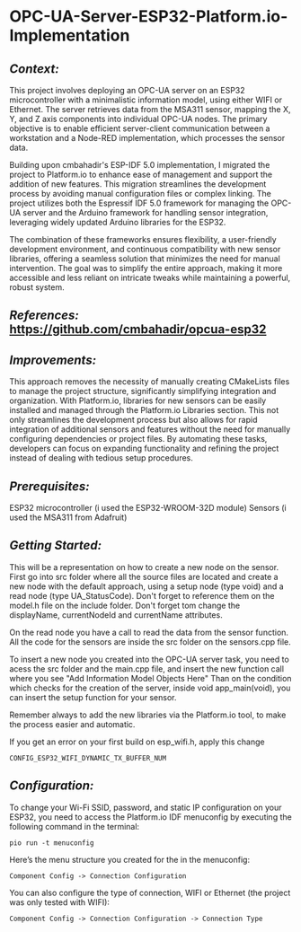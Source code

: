 # OPC-UA-Server-ESP32-Platform.io-Implementation

## *Context:*
This project involves deploying an OPC-UA server on an ESP32 microcontroller with a minimalistic information model, using either WIFI or Ethernet. The server retrieves data from the MSA311 sensor, mapping the X, Y, and Z axis components into individual OPC-UA nodes. The primary objective is to enable efficient server-client communication between a workstation and a Node-RED implementation, which processes the sensor data.

Building upon cmbahadir's ESP-IDF 5.0 implementation, I migrated the project to Platform.io to enhance ease of management and support the addition of new features. This migration streamlines the development process by avoiding manual configuration files or complex linking. The project utilizes both the Espressif IDF 5.0 framework for managing the OPC-UA server and the Arduino framework for handling sensor integration, leveraging widely updated Arduino libraries for the ESP32.

The combination of these frameworks ensures flexibility, a user-friendly development environment, and continuous compatibility with new sensor libraries, offering a seamless solution that minimizes the need for manual intervention. The goal was to simplify the entire approach, making it more accessible and less reliant on intricate tweaks while maintaining a powerful, robust system.

## *References:* https://github.com/cmbahadir/opcua-esp32

## *Improvements:*
This approach removes the necessity of manually creating CMakeLists files to manage the project structure, significantly simplifying integration and organization. With Platform.io, libraries for new sensors can be easily installed and managed through the Platform.io Libraries section. This not only streamlines the development process but also allows for rapid integration of additional sensors and features without the need for manually configuring dependencies or project files. By automating these tasks, developers can focus on expanding functionality and refining the project instead of dealing with tedious setup procedures.

## *Prerequisites:*
ESP32 microcontroller (i used the ESP32-WROOM-32D module)
Sensors (i used the MSA311 from Adafruit)

## *Getting Started:*
This will be a representation on how to create a new node on the sensor.
First go into src folder where all the source files are located and create a new node with the default approach, using a setup node (type void) and a read node (type UA_StatusCode).
Don't forget to reference them on the model.h file on the include folder. Don't forget tom change the displayName, currentNodeId and currentName attributes.

On the read node you have a call to read the data from the sensor function. 
All the code for the sensors are inside the src folder on the sensors.cpp file.

To insert a new node you created into the OPC-UA server task, you need to acess the src folder and the main.cpp file, and insert the new function call where you see "Add Information Model Objects Here"
Than on the condition which checks for the creation of the server, inside void app_main(void), 
you can insert the setup function for your sensor.

Remember always to add the new libraries via the Platform.io tool, to make the process easier and automatic.

If you get an error on your first build on esp_wifi.h, apply this change 

```
CONFIG_ESP32_WIFI_DYNAMIC_TX_BUFFER_NUM 
```

## *Configuration:*
To change your Wi-Fi SSID, password, and static IP configuration on your ESP32, you need to access the Platform.io IDF menuconfig by executing the following command in the terminal:

```
pio run -t menuconfig
```

Here’s the menu structure you created for the in the menuconfig:

```
Component Config -> Connection Configuration
```

You can also configure the type of connection, WIFI or Ethernet (the project was only tested with WIFI):

```
Component Config -> Connection Configuration -> Connection Type
```



